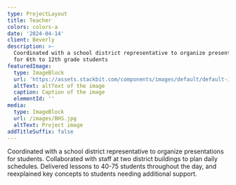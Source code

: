 ```yaml
---
type: ProjectLayout
title: Teacher
colors: colors-a
date: '2024-04-14'
client: Beverly
description: >-
  Coordinated with a school district representative to organize presentations
  for 6th to 12th grade students
featuredImage:
  type: ImageBlock
  url: 'https://assets.stackbit.com/components/images/default/default-image.png'
  altText: altText of the image
  caption: Caption of the image
  elementId: ''
media:
  type: ImageBlock
  url: /images/BHS.jpg
  altText: Project image
addTitleSuffix: false
---
```

Coordinated with a school district representative to organize presentations for students. Collaborated with staff at two district buildings to plan daily schedules. Delivered lessons to 40-75 students throughout the day, and reexplained key concepts to students needing additional support.
